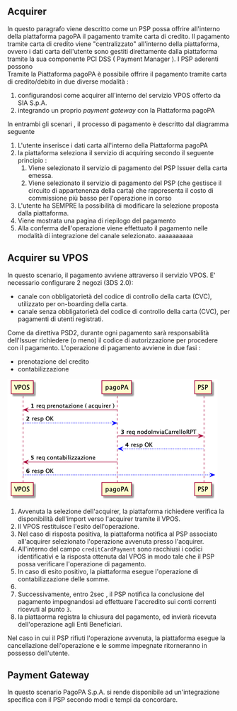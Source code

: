 ## Acquirer

In questo paragrafo viene descritto come un PSP possa offrire all'interno della piattaforma pagoPA il pagamento tramite carta di credito.
Il pagamento tramite carta di credito viene "centralizzato" all'interno della piattaforma, ovvero i dati carta dell'utente sono gestiti direttamente dalla piattaforma tramite la sua componente PCI DSS ( Payment Manager ). I PSP aderenti possono  
Tramite la Piattaforma pagoPA è possibile offrire il pagamento tramite carta di credito/debito in due diverse modalità :

1. configurandosi come acquirer all'interno del servizio VPOS offerto da SIA S.p.A.
2. integrando un proprio _payment gateway_ con la Piattaforma pagoPA

In entrambi gli scenari , il processo di pagamento è descritto dal diagramma seguente

1. L'utente inserisce i dati carta all'interno della Piattaforma pagoPA
2. la piattaforma seleziona il servizio di acquiring secondo il seguente principio :
   1. Viene selezionato il servizio di pagamento del PSP Issuer della carta emessa. 
   2. Viene selezionato il servizio di pagamento del PSP (che gestisce il circuito di appartenenza della carta) che rappresenta il costo di commissione più basso per l'operazione in corso
3. L'utente ha SEMPRE la possibilità di modificare la selezione proposta dalla piattaforma.
4. Viene mostrata una pagina di riepilogo del pagamento
5. Alla conferma dell'operazione viene effettuato il pagamento nelle modalità di integrazione del canale selezionato.
aaaaaaaaaa
## Acquirer su VPOS

In questo scenario, il pagamento avviene attraverso il servizio VPOS. 
E' necessario configurare 2 negozi (3DS 2.0):

- canale con obbligatorietà del codice di controllo della carta (CVC), utilizzato per on-boarding della carta.
- canale senza obbligatorietà del codice di controllo della carta (CVC), per pagamenti di utenti registrati.

Come da direttiva PSD2, durante ogni pagamento sarà responsabilità dell'Issuer richiedere (o meno) il codice di autorizzazione per procedere con il pagamento.
L'operazione di pagamento avviene in due fasi :

- prenotazione del credito
- contabilizzazione

![sd_vpos.puml](../diagrams/sd_vpos.png) 

1. Avvenuta la selezione dell'acquirer, la piattaforma richiedere verifica la disponibilità dell'import verso l'acquirer tramite il VPOS. 
2. Il VPOS restituisce l'esito dell'operazione.
3. Nel caso di risposta positiva, la piattaforma notifica al PSP associato all'acquirer selezionato l'operazione avvenuta presso l'acquirer. 
4. All'interno del campo `creditCardPayment` sono racchiusi i codici identificativi e la risposta ottenuta dal VPOS in modo tale che il PSP possa verificare l'operazione di pagamento.
5. In caso di esito positivo, la piattaforma esegue l'operazione di contabilizzazione delle somme.
6. 
7. Successivamente, entro 2sec , il PSP notifica la conclusione del pagamento impegnandosi ad effettuare l'accredito sui conti correnti ricevuti al punto `3`.
8. la piattaorma registra la chiusura del pagamento, ed invierà ricevuta dell'operazione agli Enti Beneficiari.

Nel caso in cui il PSP rifiuti l'operazione avvenuta, la piattaforma esegue la cancellazione dell'operazione e le somme impegnate ritorneranno in possesso dell'utente.

## Payment Gateway

In questo scenario PagoPA S.p.A. si rende disponibile ad un'integrazione specifica con il PSP secondo modi e tempi da concordare.
